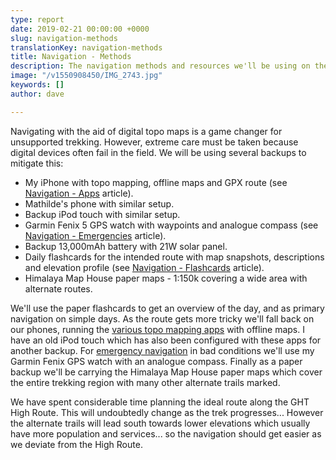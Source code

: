 ```yaml
---
type: report
date: 2019-02-21 00:00:00 +0000
slug: navigation-methods
translationKey: navigation-methods
title: Navigation - Methods
description: The navigation methods and resources we'll be using on the trek.
image: "/v1550908450/IMG_2743.jpg"
keywords: []
author: dave

---
```

Navigating with the aid of digital topo maps is a game changer for unsupported trekking. However, extreme care must be taken because digital devices often fail in the field. We will be using several backups to mitigate this:

* My iPhone with topo mapping, offline maps and GPX route (see [Navigation - Apps](/expeditions/great-himalaya-trail/navigation-apps/) article).
* Mathilde's phone with similar setup.
* Backup iPod touch with similar setup.
* Garmin Fenix 5 GPS watch with waypoints and analogue compass (see [Navigation - Emergencies](/expeditions/great-himalaya-trail/navigation-emergencies/) article).
* Backup 13,000mAh battery with 21W solar panel.
* Daily flashcards for the intended route with map snapshots, descriptions and elevation profile (see [Navigation - Flashcards](/expeditions/great-himalaya-trail/navigation-flashcards/) article).
* Himalaya Map House paper maps - 1:150k covering a wide area with alternate routes.

We'll use the paper flashcards to get an overview of the day, and as primary navigation on simple days. As the route gets more tricky we'll fall back on our phones, running the [various topo mapping apps](/expeditions/great-himalaya-trail/navigation-apps/) with offline maps. I have an old iPod touch which has also been configured with these apps for another backup. For [emergency navigation](/expeditions/great-himalaya-trail/navigation-emergencies/) in bad conditions we'll use my Garmin Fenix GPS watch with an analogue compass. Finally as a paper backup we'll be carrying the Himalaya Map House paper maps which cover the entire trekking region with many other alternate trails marked.

We have spent considerable time planning the ideal route along the GHT High Route. This will undoubtedly change as the trek progresses... However the alternate trails will lead south towards lower elevations which usually have more population and services... so the navigation should get easier as we deviate from the High Route.
